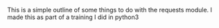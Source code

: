 This is a simple outline of some things to do with the requests module. I made this as part of a training I did in python3